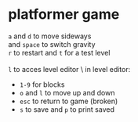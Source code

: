 # platformer game
`a` and `d` to move sideways\
and `space` to switch gravity\
`r` to restart and `t` for a test level\
\
`l` to acces level editor \ 
in level editor:
- `1-9` for blocks
- `o` and `l` to move up and down
- `esc` to return to game (broken)
- `s` to save and `p` to print saved
